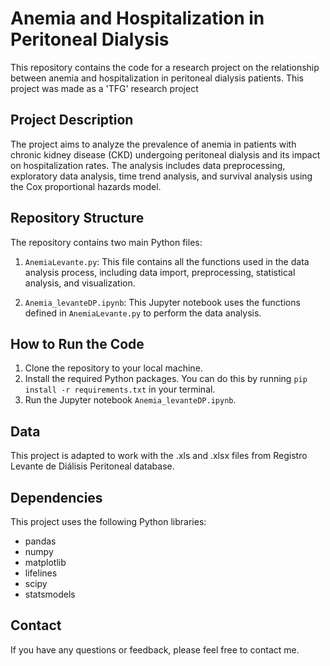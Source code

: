 # Anemia and Hospitalization in Peritoneal Dialysis

This repository contains the code for a research project on the relationship between anemia and hospitalization in peritoneal dialysis patients. This project was made as a 'TFG' research project

## Project Description

The project aims to analyze the prevalence of anemia in patients with chronic kidney disease (CKD) undergoing peritoneal dialysis and its impact on hospitalization rates. The analysis includes data preprocessing, exploratory data analysis, time trend analysis, and survival analysis using the Cox proportional hazards model.

## Repository Structure

The repository contains two main Python files:

1. `AnemiaLevante.py`: This file contains all the functions used in the data analysis process, including data import, preprocessing, statistical analysis, and visualization.

2. `Anemia_levanteDP.ipynb`: This Jupyter notebook uses the functions defined in `AnemiaLevante.py` to perform the data analysis.

## How to Run the Code

1. Clone the repository to your local machine.
2. Install the required Python packages. You can do this by running `pip install -r requirements.txt` in your terminal.
3. Run the Jupyter notebook `Anemia_levanteDP.ipynb`.

## Data

This project is adapted to work with the .xls and .xlsx files from Registro Levante de Diálisis Peritoneal database. 

## Dependencies

This project uses the following Python libraries:

- pandas
- numpy
- matplotlib
- lifelines
- scipy
- statsmodels

## Contact

If you have any questions or feedback, please feel free to contact me.
